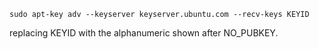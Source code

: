     sudo apt-key adv --keyserver keyserver.ubuntu.com --recv-keys KEYID
    
replacing KEYID with the alphanumeric shown after NO_PUBKEY.

